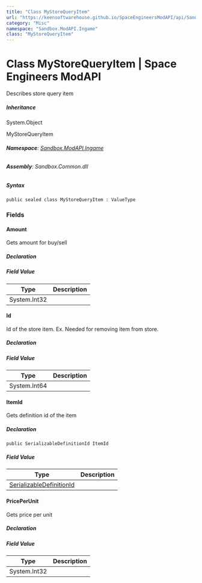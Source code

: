 ```yaml
---
title: "Class MyStoreQueryItem"
url: "https://keensoftwarehouse.github.io/SpaceEngineersModAPI/api/Sandbox.ModAPI.Ingame.MyStoreQueryItem.html"
category: "Misc"
namespace: "Sandbox.ModAPI.Ingame"
class: "MyStoreQueryItem"
---
```


# Class MyStoreQueryItem | Space Engineers ModAPI

Describes store query item

##### Inheritance

System.Object

MyStoreQueryItem

###### **Namespace**: [Sandbox.ModAPI.Ingame](https://keensoftwarehouse.github.io/SpaceEngineersModAPI/api/Sandbox.ModAPI.Ingame.html)

###### **Assembly**: Sandbox.Common.dll

##### Syntax

```
public sealed class MyStoreQueryItem : ValueType
```

### Fields

#### Amount

Gets amount for buy/sell

##### Declaration

##### Field Value

| Type | Description |
| --- | --- |
| System.Int32 |     |

#### Id

Id of the store item. Ex. Needed for removing item from store.

##### Declaration

##### Field Value

| Type | Description |
| --- | --- |
| System.Int64 |     |

#### ItemId

Gets definition id of the item

##### Declaration

```
public SerializableDefinitionId ItemId
```

##### Field Value

| Type | Description |
| --- | --- |
| [SerializableDefinitionId](https://keensoftwarehouse.github.io/SpaceEngineersModAPI/api/VRage.ObjectBuilders.SerializableDefinitionId.html) |     |

#### PricePerUnit

Gets price per unit

##### Declaration

##### Field Value

| Type | Description |
| --- | --- |
| System.Int32 |     |